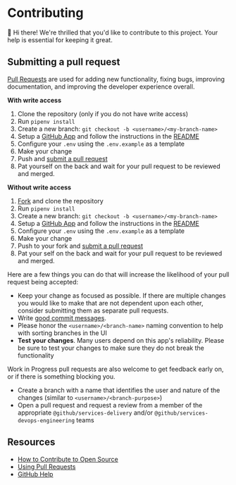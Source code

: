 # Contributing
:wave: Hi there!
We're thrilled that you'd like to contribute to this project. Your help is essential for keeping it great.

## Submitting a pull request
[Pull Requests][pulls] are used for adding new functionality, fixing bugs, improving documentation, and improving the developer experience overall.

**With write access**
1. Clone the repository (only if you do not have write access)
1. Run `pipenv install`
1. Create a new branch: `git checkout -b <username>/<my-branch-name>`
1. Setup a [GitHub App][GitHub App] and follow the instructions in the [README][README]
1. Configure your `.env` using the `.env.example` as a template
1. Make your change
1. Push and [submit a pull request][pr]
1. Pat yourself on the back and wait for your pull request to be reviewed and merged.

**Without write access**
1. [Fork][fork] and clone the repository
1. Run `pipenv install`
1. Create a new branch: `git checkout -b <username>/<my-branch-name>`
1. Setup a [GitHub App][GitHub App] and follow the instructions in the [README][README]
1. Configure your `.env` using the `.env.example` as a template
1. Make your change
1. Push to your fork and [submit a pull request][pr]
1. Pat your self on the back and wait for your pull request to be reviewed and merged.

Here are a few things you can do that will increase the likelihood of your pull request being accepted:

- Keep your change as focused as possible. If there are multiple changes you would like to make that are not dependent upon each other, consider submitting them as separate pull requests.
- Write [good commit messages](http://tbaggery.com/2008/04/19/a-note-about-git-commit-messages.html).
- Please honor the `<username>/<branch-name>` naming convention to help with sorting branches in the UI
- **Test your changes**. Many users depend on this app's reliability. Please be sure to test your changes to make sure they do not break the functionality

Work in Progress pull requests are also welcome to get feedback early on, or if there is something blocking you.

- Create a branch with a name that identifies the user and nature of the changes (similar to `<username>/<branch-purpose>`)
- Open a pull request and request a review from a member of the appropriate `@github/services-delivery` and/or `@github/services-devops-engineering` teams

## Resources
- [How to Contribute to Open Source](https://opensource.guide/how-to-contribute/)
- [Using Pull Requests](https://help.github.com/articles/about-pull-requests/)
- [GitHub Help](https://help.github.com)

[pulls]: https://github.com/github/saml-ldap-team-sync/pulls
[pr]: https://github.com/github/saml-ldap-team-sync/compare
[fork]: https://github.com/github/saml-ldap-team-sync/fork
[README]: https://github.com/github/saml-ldap-team-sync#creating-the-github-app-on-your-github-instance
[GitHub App]: https://github.com/settings/apps/new
